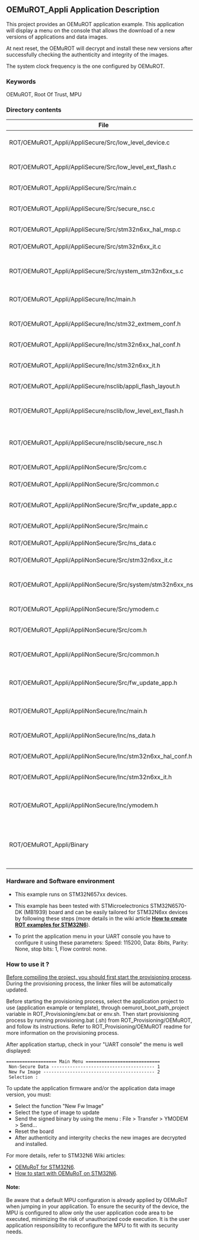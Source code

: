## <b>OEMuROT_Appli Application Description</b>

This project provides an OEMuROT application example. This application will display a menu on the console that allows
the download of a new versions of applications and data images.

At next reset, the OEMuROT will decrypt and install these new versions after successfully checking the authenticity
and integrity of the images.

The system clock frequency is the one configured by OEMuROT.

### <b>Keywords</b>

OEMuROT, Root Of Trust, MPU

### <b>Directory contents</b>

File | Description
 --- | ---
  ROT/OEMuROT_Appli/AppliSecure/Src/low_level_device.c       | Secure low level device configuration
  ROT/OEMuROT_Appli/AppliSecure/Src/low_level_ext_flash.c    | Secure low level external flash driver
  ROT/OEMuROT_Appli/AppliSecure/Src/main.c                   | Secure main program
  ROT/OEMuROT_Appli/AppliSecure/Src/secure_nsc.c             | Secure Non-Secure Callable (NSC) module
  ROT/OEMuROT_Appli/AppliSecure/Src/stm32n6xx_hal_msp.c      | Secure HAL MSP module
  ROT/OEMuROT_Appli/AppliSecure/Src/stm32n6xx_it.c           | Secure interrupt handlers |
  ROT/OEMuROT_Appli/AppliSecure/Src/system_stm32n6xx_s.c     | Secure STM32N6xx system clock configuration file
  ROT/OEMuROT_Appli/AppliSecure/Inc/main.h                   | Secure main program header file
  ROT/OEMuROT_Appli/AppliSecure/Inc/stm32_extmem_conf.h      | Secure header configuration for extmem module
  ROT/OEMuROT_Appli/AppliSecure/Inc/stm32n6xx_hal_conf.h     | Secure HAL Configuration file
  ROT/OEMuROT_Appli/AppliSecure/Inc/stm32n6xx_it.h           | Secure unterrupt handlers header file
  ROT/OEMuROT_Appli/AppliSecure/nsclib/appli_flash_layout.h  | Flash layout header file
  ROT/OEMuROT_Appli/AppliSecure/nsclib/low_level_ext_flash.h | Device definition for low_level_flash_ext driver
  ROT/OEMuROT_Appli/AppliSecure/nsclib/secure_nsc.h          | Secure Non-Secure Callable (NSC) module header file
  ROT/OEMuROT_Appli/AppliNonSecure/Src/com.c                 | Non-secure communication
  ROT/OEMuROT_Appli/AppliNonSecure/Src/common.c              | Non-secure common
  ROT/OEMuROT_Appli/AppliNonSecure/Src/fw_update_app.c       | Non-Secure firmware update service
  ROT/OEMuROT_Appli/AppliNonSecure/Src/main.c                | Non-secure main program
  ROT/OEMuROT_Appli/AppliNonSecure/Src/ns_data.c             | Non-secure data display module
  ROT/OEMuROT_Appli/AppliNonSecure/Src/stm32n6xx_it.c        | Non-secure interrupt handlers
  ROT/OEMuROT_Appli/AppliNonSecure/Src/system/stm32n6xx_ns.c | Non-secure STM32N6xx system clock configuration file
  ROT/OEMuROT_Appli/AppliNonSecure/Src/ymodem.c              | Non-secure YModem module
  ROT/OEMuROT_Appli/AppliNonSecure/Src/com.h                 | Non-secure communication header file
  ROT/OEMuROT_Appli/AppliNonSecure/Src/common.h              | Non-secure common header file
  ROT/OEMuROT_Appli/AppliNonSecure/Src/fw_update_app.h       | Non-Secure definitions for Firmware Update module
  ROT/OEMuROT_Appli/AppliNonSecure/Inc/main.h                | Non-secure main program header file
  ROT/OEMuROT_Appli/AppliNonSecure/Inc/ns_data.h             | Non-secure definitions for ns_data example
  ROT/OEMuROT_Appli/AppliNonSecure/Inc/stm32n6xx_hal_conf.h  | Non-secure HAL Configuration file
  ROT/OEMuROT_Appli/AppliNonSecure/Inc/stm32n6xx_it.h        | Non-secure interrupt handlers header file
  ROT/OEMuROT_Appli/AppliNonSecure/Inc/ymodem.h              | Non-secure definitions for Ymodem functionalities
  ROT/OEMuROT_Appli/Binary                                   | Application firmware image (application binary + MCUBoot header and metadata)


### <b>Hardware and Software environment</b>

  - This example runs on STM32N657xx devices.

  - This example has been tested with STMicroelectronics STM32N6570-DK (MB1939) board and can be easily tailored for
    STM32N6xx devices by following these steps
    (more details in the wiki article [<b>How to create ROT examples for STM32N6</b>](https://wiki.st.com/stm32mcu/wiki/Security:How_to_create_ROT_examples_for_STM32N6)).

  - To print the application menu in your UART console you have to configure it using these parameters:
    Speed: 115200, Data: 8bits, Parity: None, stop bits: 1, Flow control: none.

### <b>How to use it ?</b>

<u>Before compiling the project, you should first start the provisioning process</u>. During the provisioning process, the linker files
will be automatically updated.

Before starting the provisioning process, select the application project to use (application example or template),
through oemurot_boot_path_project variable in ROT_Provisioning/env.bat or env.sh.
Then start provisioning process by running provisioning.bat (.sh) from ROT_Provisioning/OEMuROT, and follow its instructions.
Refer to ROT_Provisioning/OEMuROT readme for more information on the provisioning process.

After application startup, check in your "UART console" the menu is well displayed:

```
=================== Main Menu ============================
 Non-Secure Data --------------------------------------- 1
 New Fw Image ------------------------------------------ 2
 Selection :
```

To update the application firmware and/or the application data image version, you must:

  - Select the function "New Fw Image"
  - Select the type of image to update
  - Send the signed binary by using the menu : File > Transfer > YMODEM > Send...
  - Reset the board
  - After authenticity and intergrity checks the new images are decrypted and installed.

For more details, refer to STM32N6 Wiki articles:

  - [OEMuRoT for STM32N6](https://wiki.st.com/stm32mcu/wiki/Security:OEMuRoT_for_STM32N6).
  - [How to start with OEMuRoT on STM32N6](https://wiki.st.com/stm32mcu/wiki/Security:How_to_start_with_OEMuRoT_on_STM32N6_MCUs).

#### <b>Note:</b>

Be aware that a default MPU configuration is already applied by OEMuRoT when jumping in your application. To ensure the security of the
device, the MPU is configured to allow only the user application code area to be executed, minimizing the risk of unauthorized code execution.
It is the user application responsibility to reconfigure the MPU to fit with its security needs.